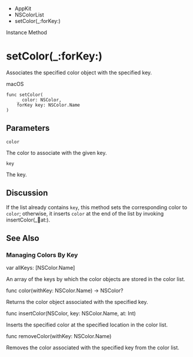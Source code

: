 

- AppKit
- NSColorList
-  setColor(\_:forKey:) 

Instance Method

# setColor(\_:forKey:)

Associates the specified color object with the specified key.

macOS

``` source
func setColor(
    _ color: NSColor,
    forKey key: NSColor.Name
)
```

## Parameters 

`color`  

The color to associate with the given key.

`key`  

The key.

## Discussion

If the list already contains `key`, this method sets the corresponding color to `color`; otherwise, it inserts `color` at the end of the list by invoking insertColor(_:key:at:).

## See Also

### Managing Colors By Key

var allKeys: [NSColor.Name]

An array of the keys by which the color objects are stored in the color list.

func color(withKey: NSColor.Name) -> NSColor?

Returns the color object associated with the specified key.

func insertColor(NSColor, key: NSColor.Name, at: Int)

Inserts the specified color at the specified location in the color list.

func removeColor(withKey: NSColor.Name)

Removes the color associated with the specified key from the color list.

